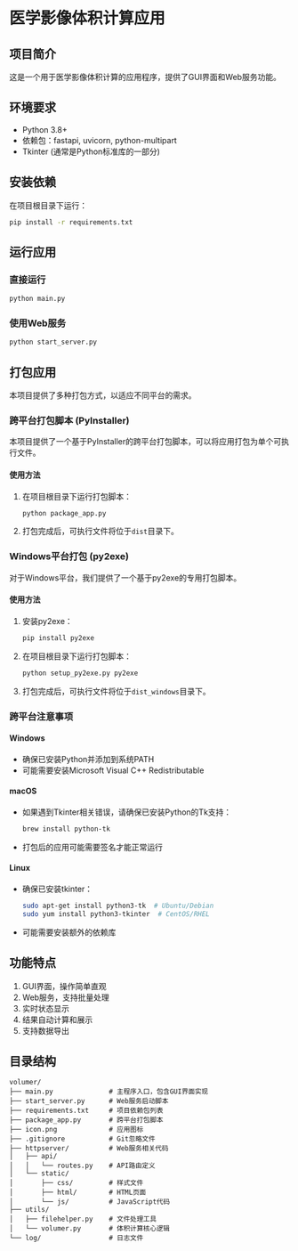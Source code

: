 # 医学影像体积计算应用

## 项目简介
这是一个用于医学影像体积计算的应用程序，提供了GUI界面和Web服务功能。

## 环境要求
- Python 3.8+ 
- 依赖包：fastapi, uvicorn, python-multipart
- Tkinter (通常是Python标准库的一部分)

## 安装依赖
在项目根目录下运行：
```bash
pip install -r requirements.txt
```

## 运行应用
### 直接运行
```bash
python main.py
```

### 使用Web服务
```bash
python start_server.py
```

## 打包应用
本项目提供了多种打包方式，以适应不同平台的需求。

### 跨平台打包脚本 (PyInstaller)
本项目提供了一个基于PyInstaller的跨平台打包脚本，可以将应用打包为单个可执行文件。

#### 使用方法
1. 在项目根目录下运行打包脚本：
   ```bash
   python package_app.py
   ```

2. 打包完成后，可执行文件将位于`dist`目录下。

### Windows平台打包 (py2exe)
对于Windows平台，我们提供了一个基于py2exe的专用打包脚本。

#### 使用方法
1. 安装py2exe：
   ```bash
   pip install py2exe
   ```

2. 在项目根目录下运行打包脚本：
   ```bash
   python setup_py2exe.py py2exe
   ```

3. 打包完成后，可执行文件将位于`dist_windows`目录下。

### 跨平台注意事项
#### Windows
- 确保已安装Python并添加到系统PATH
- 可能需要安装Microsoft Visual C++ Redistributable

#### macOS
- 如果遇到Tkinter相关错误，请确保已安装Python的Tk支持：
  ```bash
  brew install python-tk
  ```
- 打包后的应用可能需要签名才能正常运行

#### Linux
- 确保已安装tkinter：
  ```bash
  sudo apt-get install python3-tk  # Ubuntu/Debian
  sudo yum install python3-tkinter  # CentOS/RHEL
  ```
- 可能需要安装额外的依赖库

## 功能特点
1. GUI界面，操作简单直观
2. Web服务，支持批量处理
3. 实时状态显示
4. 结果自动计算和展示
5. 支持数据导出

## 目录结构
```
volumer/
├── main.py              # 主程序入口，包含GUI界面实现
├── start_server.py      # Web服务启动脚本
├── requirements.txt     # 项目依赖包列表
├── package_app.py       # 跨平台打包脚本
├── icon.png             # 应用图标
├── .gitignore           # Git忽略文件
├── httpserver/          # Web服务相关代码
│   ├── api/
│   │   └── routes.py    # API路由定义
│   └── static/
│       ├── css/         # 样式文件
│       ├── html/        # HTML页面
│       └── js/          # JavaScript代码
├── utils/
│   ├── filehelper.py    # 文件处理工具
│   └── volumer.py       # 体积计算核心逻辑
└── log/                 # 日志文件
```